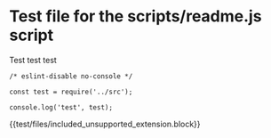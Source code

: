 # Test file for the scripts/readme.js script
Test test test

```
/* eslint-disable no-console */

const test = require('../src');

console.log('test', test);
```

{{test/files/included_unsupported_extension.block}}
